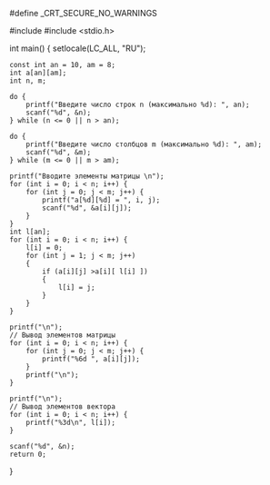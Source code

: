 #define _CRT_SECURE_NO_WARNINGS

#include <iostream>
#include <stdio.h>


int main() {
	setlocale(LC_ALL, "RU");

	const int an = 10, am = 8;
	int a[an][am];
	int n, m;

	do {
		printf("Введите число строк n (максимально %d): ", an);
		scanf("%d", &n);
	} while (n <= 0 || n > an);

	do {
		printf("Введите число столбцов m (максимально %d): ", am);
		scanf("%d", &m);
	} while (m <= 0 || m > am);

	printf("Вводите элементы матрицы \n");
	for (int i = 0; i < n; i++) {
		for (int j = 0; j < m; j++) {
			printf("a[%d][%d] = ", i, j);
			scanf("%d", &a[i][j]);
		}
	}
	int l[an];
	for (int i = 0; i < n; i++) {
		l[i] = 0;
		for (int j = 1; j < m; j++) 
		{
			if (a[i][j] >a[i][ l[i] ])
			{
				l[i] = j;
			}
		}
	}

	printf("\n");
	// Вывод элементов матрицы
	for (int i = 0; i < n; i++) {
		for (int j = 0; j < m; j++) {
			printf("%6d ", a[i][j]);
		}
		printf("\n");
	}

	printf("\n");
	// Вывод элементов вектора
	for (int i = 0; i < n; i++) {
		printf("%3d\n", l[i]);
	}
	
	scanf("%d", &n);
	return 0;
}
